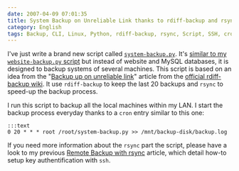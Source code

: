 ```yaml
---
date: 2007-04-09 07:01:35
title: System Backup on Unreliable Link thanks to rdiff-backup and rsync
category: English
tags: Backup, CLI, Linux, Python, rdiff-backup, rsync, Script, SSH, cron
---
```


I've just write a brand new script called [`system-backup.py`](https://github.com/kdeldycke/scripts/blob/master/system-backup.py). It's [similar to my `website-backup.py` script](https://kevin.deldycke.com/2007/03/website-backup-script-mysql-dumps-and-ssh-supported/) but instead of website and MySQL databases, it is designed to backup systems of several machines. This script is based on an idea from the "[Backup up on unreliable link](https://wiki.rdiff-backup.org/wiki/index.php/BackupUpOnUnreliableLink)" article from the [official rdiff-backup wiki](https://wiki.rdiff-backup.org). It use `rdiff-backup` to keep the last 20 backups and `rsync` to speed-up the backup process.

I run this script to backup all the local machines within my LAN. I start the backup process everyday thanks to a `cron` entry similar to this one:

    :::text
    0 20 * * * root /root/system-backup.py >> /mnt/backup-disk/backup.log

If you need more information about the `rsync` part the script, please have a look to my previous [Remote Backup with rsync](https://kevin.deldycke.com/2005/04/remote-backup-with-rsync/) article, which detail how-to setup key authentification with `ssh`.
